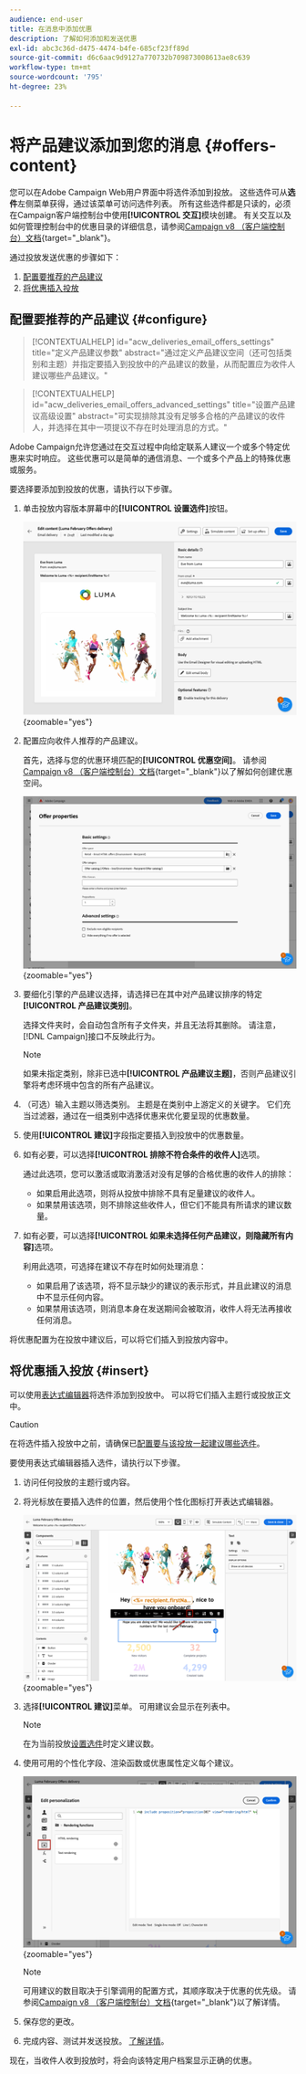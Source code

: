 ```yaml
---
audience: end-user
title: 在消息中添加优惠
description: 了解如何添加和发送优惠
exl-id: abc3c36d-d475-4474-b4fe-685cf23ff89d
source-git-commit: d6c6aac9d9127a770732b709873008613ae8c639
workflow-type: tm+mt
source-wordcount: '795'
ht-degree: 23%

---
```


# 将产品建议添加到您的消息 {#offers-content}

您可以在Adobe Campaign Web用户界面中将选件添加到投放。 这些选件可从&#x200B;**选件**&#x200B;左侧菜单获得，通过该菜单可访问选件列表。 所有这些选件都是只读的，必须在Campaign客户端控制台中使用&#x200B;**[!UICONTROL 交互]**&#x200B;模块创建。 有关交互以及如何管理控制台中的优惠目录的详细信息，请参阅[Campaign v8 （客户端控制台）文档](https://experienceleague.adobe.com/docs/campaign/campaign-v8/offers/interaction.html?lang=zh-Hans){target="_blank"}。

通过投放发送优惠的步骤如下：

1. [配置要推荐的产品建议](#configure)
1. [将优惠插入投放](#insert)

## 配置要推荐的产品建议 {#configure}

>[!CONTEXTUALHELP]
>id="acw_deliveries_email_offers_settings"
>title="定义产品建议参数"
>abstract="通过定义产品建议空间（还可包括类别和主题）并指定要插入到投放中的产品建议的数量，从而配置应为收件人建议哪些产品建议。"

>[!CONTEXTUALHELP]
>id="acw_deliveries_email_offers_advanced_settings"
>title="设置产品建议高级设置"
>abstract="可实现排除其没有足够多合格的产品建议的收件人，并选择在其中一项提议不存在时处理消息的方式。"

Adobe Campaign允许您通过在交互过程中向给定联系人建议一个或多个特定优惠来实时响应。 这些优惠可以是简单的通信消息、一个或多个产品上的特殊优惠或服务。

要选择要添加到投放的优惠，请执行以下步骤。

1. 单击投放内容版本屏幕中的&#x200B;**[!UICONTROL 设置选件]**&#x200B;按钮。

   ![在投放内容版本屏幕中显示选件设置按钮的屏幕截图](assets/offer-setup.png){zoomable="yes"}

1. 配置应向收件人推荐的产品建议。

   首先，选择与您的优惠环境匹配的&#x200B;**[!UICONTROL 优惠空间]**。 请参阅[Campaign v8 （客户端控制台）文档](https://experienceleague.adobe.com/docs/campaign/campaign-v8/offers/interaction-settings/interaction-offer-spaces.html?lang=zh-Hans){target="_blank"}以了解如何创建优惠空间。

   ![显示优惠创建内容中的优惠空间选择的屏幕截图](assets/offer-create-content.png){zoomable="yes"}

1. 要细化引擎的产品建议选择，请选择已在其中对产品建议排序的特定&#x200B;**[!UICONTROL 产品建议类别]**。

   选择文件夹时，会自动包含所有子文件夹，并且无法将其删除。 请注意，[!DNL Campaign]接口不反映此行为。

   >[!NOTE]
   >
   >如果未指定类别，除非已选中&#x200B;**[!UICONTROL 产品建议主题]**，否则产品建议引擎将考虑环境中包含的所有产品建议。

1. （可选）输入主题以筛选类别。 主题是在类别中上游定义的关键字。 它们充当过滤器，通过在一组类别中选择优惠来优化要呈现的优惠数量。

1. 使用&#x200B;**[!UICONTROL 建议]**&#x200B;字段指定要插入到投放中的优惠数量。

1. 如有必要，可以选择&#x200B;**[!UICONTROL 排除不符合条件的收件人]**&#x200B;选项。

   通过此选项，您可以激活或取消激活对没有足够的合格优惠的收件人的排除：

   * 如果启用此选项，则将从投放中排除不具有足量建议的收件人。
   * 如果禁用该选项，则不排除这些收件人，但它们不能具有所请求的建议数量。

1. 如有必要，可以选择&#x200B;**[!UICONTROL 如果未选择任何产品建议，则隐藏所有内容]**&#x200B;选项。

   利用此选项，可选择在建议不存在时如何处理消息：

   * 如果启用了该选项，将不显示缺少的建议的表示形式，并且此建议的消息中不显示任何内容。
   * 如果禁用该选项，则消息本身在发送期间会被取消，收件人将无法再接收任何消息。

将优惠配置为在投放中建议后，可以将它们插入到投放内容中。

## 将优惠插入投放 {#insert}

可以使用[表达式编辑器](../personalization/gs-personalization.md#access)将选件添加到投放中。 可以将它们插入主题行或投放正文中。

>[!CAUTION]
>
>在将选件插入投放中之前，请确保已[配置要与该投放一起建议哪些选件](#configure)。

要使用表达式编辑器插入选件，请执行以下步骤。

1. 访问任何投放的主题行或内容。

1. 将光标放在要插入选件的位置，然后使用个性化图标打开表达式编辑器。

   ![显示用于打开表达式编辑器的个性化图标的屏幕截图](assets/offer-insert-perso-icon.png){zoomable="yes"}

1. 选择&#x200B;**[!UICONTROL 建议]**&#x200B;菜单。 可用建议会显示在列表中。

   >[!NOTE]
   >
   >在为当前投放[设置选件](#configure)时定义建议数。

1. 使用可用的个性化字段、渲染函数或优惠属性定义每个建议。

   ![显示插入投放内容中的选件的屏幕截图](assets/offer-inserted.png){zoomable="yes"}

   >[!NOTE]
   >
   >可用建议的数目取决于引擎调用的配置方式，其顺序取决于优惠的优先级。 请参阅[Campaign v8 （客户端控制台）文档](https://experienceleague.adobe.com/docs/campaign/campaign-v8/offers/interaction-best-practices.html?lang=zh-Hans){target="_blank"}以了解详情。

1. 保存您的更改。

1. 完成内容、测试并发送投放。 [了解详情](gs-messages.md)。

现在，当收件人收到投放时，将会向该特定用户档案显示正确的优惠。
